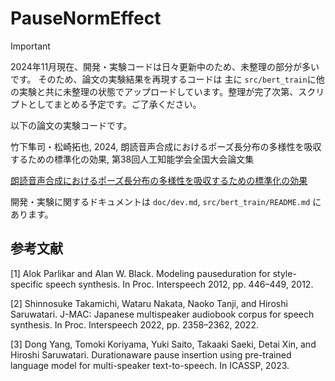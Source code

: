 # PauseNormEffect

> [!IMPORTANT]
> 2024年11月現在、開発・実験コードは日々更新中のため、未整理の部分が多いです。
そのため、論文の実験結果を再現するコードは 主に `src/bert_train`に他の実験と共に未整理の状態でアップロードしています。整理が完了次第、スクリプトとしてまとめる予定です。ご了承ください。

以下の論文の実験コードです。

竹下隼司・松崎拓也, 2024, 朗読音声合成におけるポーズ長分布の多様性を吸収するための標準化の効果,  第38回人工知能学会全国大会論文集

[朗読音声合成におけるポーズ長分布の多様性を吸収するための標準化の効果](https://www.jstage.jst.go.jp/article/pjsai/JSAI2024/0/JSAI2024_4Xin234/_article/-char/ja)



開発・実験に関するドキュメントは `doc/dev.md`, `src/bert_train/README.md` にあります。


## 参考文献

[1] Alok Parlikar and Alan W. Black. Modeling pauseduration for style-specific speech synthesis. In Proc. Interspeech 2012, pp. 446–449, 2012.

[2] Shinnosuke Takamichi, Wataru Nakata, Naoko Tanji, and Hiroshi Saruwatari. J-MAC: Japanese multispeaker audiobook corpus for speech synthesis. In Proc. Interspeech 2022, pp. 2358–2362, 2022.

[3] Dong Yang, Tomoki Koriyama, Yuki Saito, Takaaki Saeki, Detai Xin, and Hiroshi Saruwatari. Durationaware pause insertion using pre-trained language model for multi-speaker text-to-speech. In ICASSP, 2023.





